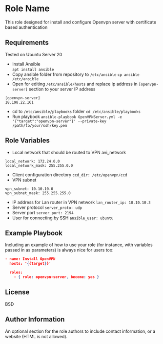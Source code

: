 Role Name
=========

This role designed for install and configure Openvpn server with certificate based authentication

Requirements
------------

Tested on Ubuntu Server 20<br>

* Install Ansible<br>
`apt install ansible`
* Copy ansible folder from repository to `/etc/ansible`
`cp ansible /etc/ansible`
* Open for editing `/etc/ansible/hosts` and replace ip address in `[openvpn-server]` section to your server IP address
```
[openvpn-server]
18.198.22.161
```
* cd to `/etc/ansible/playbooks` folder
`cd /etc/ansible/playbooks`
* Run playbook
`ansible-playbook OpenVPNServer.yml -e '{"target":"openvpn-server"}' --private-key /path/to/your/ssh/key.pem`


Role Variables
--------------

* Local network that should be routed to VPN avi_network
```
local_network: 172.24.0.0
local_network_mask: 255.255.0.0
```
* Client configuration directory
`ccd_dir: /etc/openvpn/ccd`
* VPN subnet
```
vpn_subnet: 10.10.10.0
vpn_subnet_mask: 255.255.255.0
```
* IP address for Lan router in VPN network
`lan_router_ip: 10.10.10.3`
* Server protocol
`server_proto: udp`
* Server port
`server_port: 2194`
* User for connecting by SSH
`ansible_user: ubuntu`

Example Playbook
----------------

Including an example of how to use your role (for instance, with variables passed in as parameters) is always nice for users too:

```json
- name: Install OpenVPN
  hosts: '{{target}}'

  roles:
    - { role: openvpn-server, become: yes }
```

License
-------

BSD

Author Information
------------------

An optional section for the role authors to include contact information, or a website (HTML is not allowed).
